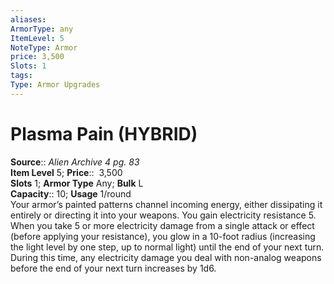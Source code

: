 ```yaml
---
aliases: 
ArmorType: any
ItemLevel: 5
NoteType: Armor
price: 3,500
Slots: 1
tags: 
Type: Armor Upgrades
---
```


# Plasma Pain (HYBRID)

**Source**:: _Alien Archive 4 pg. 83_  
**Item Level** 5;
**Price**::  3,500  
**Slots** 1; **Armor Type** Any; **Bulk** L  
**Capacity**:: 10; **Usage** 1/round  
Your armor’s painted patterns channel incoming energy, either dissipating it entirely or directing it into your weapons. You gain electricity resistance 5. When you take 5 or more electricity damage from a single attack or effect (before applying your resistance), you glow in a 10-foot radius (increasing the light level by one step, up to normal light) until the end of your next turn. During this time, any electricity damage you deal with non-analog weapons before the end of your next turn increases by 1d6.

